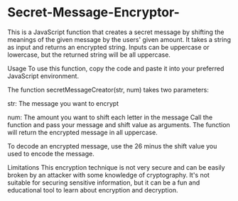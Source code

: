 # Secret-Message-Encryptor-

This is a JavaScript function that creates a secret message by shifting the meanings of the given message by the users' given amount. It takes a string as input and returns an encrypted string. Inputs can be uppercase or lowercase, but the returned string will be all uppercase.

Usage
To use this function, copy the code and paste it into your preferred JavaScript environment.

The function secretMessageCreator(str, num) takes two parameters:

str: The message you want to encrypt

num: The amount you want to shift each letter in the message
Call the function and pass your message and shift value as arguments. The function will return the encrypted message in all uppercase.

To decode an encrypted message, use the 26 minus the shift value you used to encode the message.

Limitations
This encryption technique is not very secure and can be easily broken by an attacker with some knowledge of cryptography. It's not suitable for securing sensitive information, but it can be a fun and educational tool to learn about encryption and decryption.
